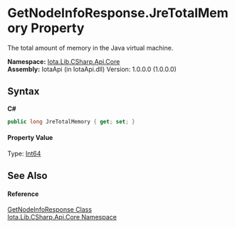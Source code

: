# GetNodeInfoResponse.JreTotalMemory Property 
 

The total amount of memory in the Java virtual machine.

**Namespace:**&nbsp;<a href="N_Iota_Lib_CSharp_Api_Core">Iota.Lib.CSharp.Api.Core</a><br />**Assembly:**&nbsp;IotaApi (in IotaApi.dll) Version: 1.0.0.0 (1.0.0.0)

## Syntax

**C#**<br />
``` C#
public long JreTotalMemory { get; set; }
```


#### Property Value
Type: <a href="http://msdn2.microsoft.com/en-us/library/6yy583ek" target="_blank">Int64</a>

## See Also


#### Reference
<a href="T_Iota_Lib_CSharp_Api_Core_GetNodeInfoResponse">GetNodeInfoResponse Class</a><br /><a href="N_Iota_Lib_CSharp_Api_Core">Iota.Lib.CSharp.Api.Core Namespace</a><br />